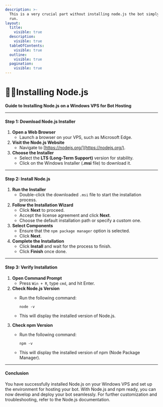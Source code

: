 ```yaml
---
description: >-
  This is a very crucial part without installing node.js the bot simply wont
  run.
layout:
  title:
    visible: true
  description:
    visible: true
  tableOfContents:
    visible: true
  outline:
    visible: true
  pagination:
    visible: true
---
```


# 👨‍💻Installing Node.js

**Guide to Installing Node.js on a Windows VPS for Bot Hosting**

***

#### Step 1: Download Node.js Installer

1. **Open a Web Browser**
   * Launch a browser on your VPS, such as Microsoft Edge.
2. **Visit the Node.js Website**
   * Navigate to [https://nodejs.org/](https://nodejs.org/).
3. **Choose the Installer**
   * Select the **LTS (Long-Term Support)** version for stability.
   * Click on the Windows Installer (**.msi** file) to download it.

***

#### Step 2: Install Node.js

1. **Run the Installer**
   * Double-click the downloaded `.msi` file to start the installation process.
2. **Follow the Installation Wizard**
   * Click **Next** to proceed.
   * Accept the license agreement and click **Next**.
   * Choose the default installation path or specify a custom one.
3. **Select Components**
   * Ensure that the `npm package manager` option is selected.
   * Click **Next**.
4. **Complete the Installation**
   * Click **Install** and wait for the process to finish.
   * Click **Finish** once done.

***

#### Step 3: Verify Installation

1. **Open Command Prompt**
   * Press `Win + R`, type `cmd`, and hit Enter.
2. **Check Node.js Version**
   *   Run the following command:

       ```
       node -v
       ```
   * This will display the installed version of Node.js.
3. **Check npm Version**
   *   Run the following command:

       ```
       npm -v
       ```
   * This will display the installed version of npm (Node Package Manager).

***

#### Conclusion

You have successfully installed Node.js on your Windows VPS and set up the environment for hosting your bot. With Node.js and npm ready, you can now develop and deploy your bot seamlessly. For further customization and troubleshooting, refer to the Node.js documentation.
